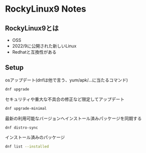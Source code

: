 # RockyLinux9 Notes

## RockyLinux9とは

- OSS
- 2022/9に公開された新しいLinux
- Redhatと互換性がある

## Setup

osアップデート(dnfは他で言う、yum/apk/...に当たるコマンド)

```bash
dnf upgrade
```

セキュリティや重大な不具合の修正など限定してアップデート

```bash
dnf upgrade-minimal
```

最新の利用可能なバージョンへインストール済みパッケージを同期する

```bash
dnf distro-sync
```

インストール済みのパッケージ

```bash
dnf list --installed
```

